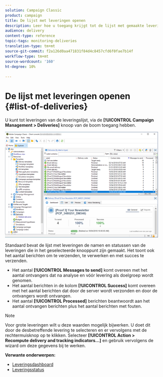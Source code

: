 ```yaml
---
solution: Campaign Classic
product: campaign
title: De lijst met leveringen openen
description: Leer hoe u toegang krijgt tot de lijst met gemaakte leveringen.
audience: delivery
content-type: reference
topic-tags: monitoring-deliveries
translation-type: tm+mt
source-git-commit: f2a126d0aa471831f84d4c8457cfd6f0fae7b14f
workflow-type: tm+mt
source-wordcount: '160'
ht-degree: 10%

---
```



# De lijst met leveringen openen {#list-of-deliveries}

U kunt tot leveringen van de leveringslijst, via de **[!UICONTROL Campaign Management > Deliveries]** knoop van de boom toegang hebben.

![](assets/deliveries-list.png)

Standaard bevat de lijst met leveringen de namen en statussen van de leveringen die in het geselecteerde knooppunt zijn gemaakt. Het toont ook het aantal berichten om te verzenden, te verwerken en met succes te verzenden.

* Het aantal **[!UICONTROL Messages to send]** komt overeen met het aantal ontvangers dat na analyse en vóór levering als doelgroep wordt genomen.
* Het aantal berichten in de kolom **[!UICONTROL Success]** komt overeen met het aantal berichten dat door de server wordt verzonden en door de ontvangers wordt ontvangen.
* Het aantal **[!UICONTROL Processed]** berichten beantwoordt aan het aantal ontvangen berichten plus het aantal berichten met fouten.

>[!NOTE]
>
>Voor grote leveringen wilt u deze waarden mogelijk bijwerken. U doet dit door de desbetreffende levering te selecteren en er vervolgens met de rechtermuisknop op te klikken. Selecteer **[!UICONTROL Action > Recompute delivery and tracking indicators...]** en gebruik vervolgens de wizard om deze gegevens bij te werken.

**Verwante onderwerpen:**

* [Leveringsdashboard](../../delivery/using/delivery-dashboard.md)
* [Leveringsstatus](../../delivery/using/delivery-statuses.md)
